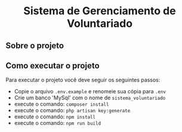 <h1 align="center">
    Sistema de Gerenciamento de Voluntariado
</h1>

## Sobre o projeto



## Como executar o projeto

Para executar o projeto você deve seguir os seguintes passos:

- Copie o arquivo `.env.example` e renomeie sua cópia para `.env`
- Crie um banco 'MySql' com o nome de `sistema_voluntariado`
- execute o comando: ```composer install```
- execute o comando: ```php artisan key:generate``` 
- execute o comando: ```npm install```
- execute o comando: ```npm run build```